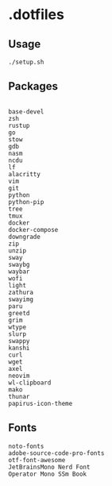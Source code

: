 # .dotfiles

## Usage

```shell
./setup.sh
```

## Packages

```

base-devel
zsh
rustup
go
stow
gdb
nasm
ncdu
lf
alacritty
vim
git
python
python-pip
tree
tmux
docker
docker-compose
downgrade
zip
unzip
sway
swaybg
waybar
wofi
light
zathura
swayimg
paru
greetd
grim
wtype
slurp
swappy
kanshi
curl
wget
axel
neovim
wl-clipboard
mako
thunar
papirus-icon-theme

```

## Fonts

```
noto-fonts
adobe-source-code-pro-fonts
otf-font-awesome
JetBrainsMono Nerd Font
Operator Mono SSm Book
```
